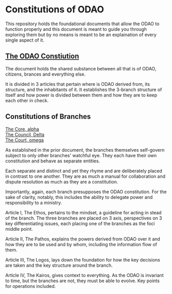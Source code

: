 # Constitutions of ODAO 

This repository holds the foundational documents that allow the ODAO to function properly and this document is meant to guide you through exploring them but by no means is meant to be an explaination of every single aspect of it. 

## [The ODAO Constiution](odao.md)

The document holds the shared substance between all that is of ODAO, citizens, brances and everything else. 

It is divided in 3 articles that pertain where is ODAO derived from, its structure, and the inhabitants of it. It establishes the 3-branch structure of itself and how power is divided between them and how they are to keep each other in check.

## Constitutions of Branches

[The Core, alpha](odao-alpha.md)  
[The Council, Delta](odao-delta.md)  
[The Court, omega](odao-omega.md)

As established in the prior document, the branches themselves self-govern subject to only other branches' watchful eye. They each have their own constitution and behave as separate entities.

Each separate and distinct and yet they rhyme and are deliberately placed in contrast to one another. They are as much a manual for collaboration and dispute resolution as much as they are a constitution. 

Importantly, again, each branch presupposes the ODAO constitution. For the sake of clarity, notably, this includes the ability to delegate power and responsibility to a ministry. 

Article I, The Ethos, pertains to the mindset, a guideline for acting in stead of the branch. The three branches are placed on 3 axis, perspectives on 3 key differentiating issues, each placing one of the branches as the foci middle point.

Article II, The Pathos, explains the powers derived from ODAO over it and how they are to be used and by whom, including the information flow of them. 

Article III, The Logos, lays down the foundation for how the key decisions are taken and the key structure around the branch.

Article IV, The Kairos, gives context to everything. As the ODAO is invariant to time, but the branches are not, they must be able to evolve. Key points for operations included.

